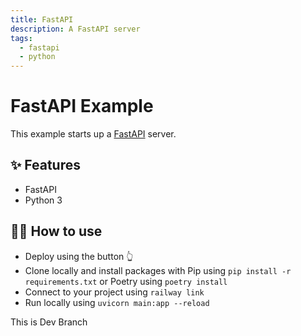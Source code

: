 ```yaml
---
title: FastAPI
description: A FastAPI server
tags:
  - fastapi
  - python
---
```


# FastAPI Example

This example starts up a [FastAPI](https://fastapi.tiangolo.com/) server.

## ✨ Features

- FastAPI
- Python 3

## 💁‍♀️ How to use

- Deploy using the button 👆
- Clone locally and install packages with Pip using `pip install -r requirements.txt` or Poetry using `poetry install`
- Connect to your project using `railway link`
- Run locally using `uvicorn main:app --reload`

This is Dev Branch